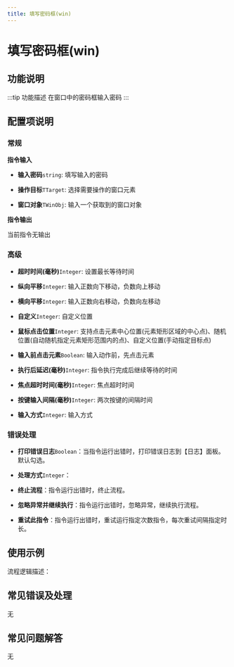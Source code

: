 ```yaml
---
title: 填写密码框(win)
---
```


# 填写密码框(win)

## 功能说明

:::tip 功能描述
在窗口中的密码框输入密码
:::

## 配置项说明

### 常规

**指令输入**

- **输入密码**`string`: 填写输入的密码

- **操作目标**`TTarget`: 选择需要操作的窗口元素

- **窗口对象**`TWinObj`: 输入一个获取到的窗口对象


**指令输出**

当前指令无输出

### 高级

- **超时时间(毫秒)**`Integer`: 设置最长等待时间

- **纵向平移**`Integer`: 输入正数向下移动，负数向上移动

- **横向平移**`Integer`: 输入正数向右移动，负数向左移动

- **自定义**`Integer`: 自定义位置

- **鼠标点击位置**`Integer`: 支持点击元素中心位置(元素矩形区域的中心点)、随机位置(自动随机指定元素矩形范围内的点)、自定义位置(手动指定目标点)

- **输入前点击元素**`Boolean`: 输入动作前，先点击元素

- **执行后延迟(毫秒)**`Integer`: 指令执行完成后继续等待的时间

- **焦点超时时间(毫秒)**`Integer`: 焦点超时时间

- **按键输入间隔(毫秒)**`Integer`: 两次按键的间隔时间

- **输入方式**`Integer`: 输入方式

### 错误处理

- **打印错误日志**`Boolean`：当指令运行出错时，打印错误日志到【日志】面板。默认勾选。

- **处理方式**`Integer`：

 - **终止流程**：指令运行出错时，终止流程。

 - **忽略异常并继续执行**：指令运行出错时，忽略异常，继续执行流程。

 - **重试此指令**：指令运行出错时，重试运行指定次数指令，每次重试间隔指定时长。

## 使用示例

流程逻辑描述：

## 常见错误及处理

无

## 常见问题解答

无

